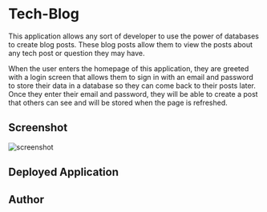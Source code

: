 # Tech-Blog


This application allows any sort of developer to use the power of databases to create blog posts. These blog posts allow them to view the posts about any tech post or question they may have.

When the user enters the homepage of this application, they are greeted with a login screen that allows them to sign in with an email and password to store their data in a database so they can come back to their posts later. Once they enter their email and password, they will be able to create a post that others can see and will be stored when the page is refreshed.

## Screenshot

![screenshot]()

## Deployed Application

## Author
